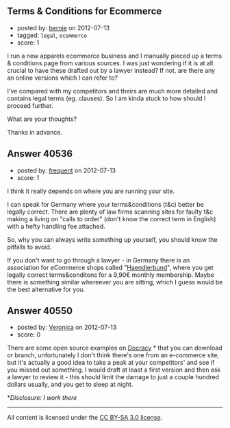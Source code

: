 ## Terms & Conditions for Ecommerce

- posted by: [bernie](https://stackexchange.com/users/-1/17647-bernie) on 2012-07-13
- tagged: `legal`, `ecommerce`
- score: 1

I run a new apparels ecommerce business and I manually pieced up a terms & conditions page from various sources. I was just wondering if it is at all crucial to have these drafted out by a lawyer instead? If not, are there any an online versions which I can refer to? 

I've compared with my competitors and theirs are much more detailed and contains legal terms (eg. clauses). So I am kinda stuck to how should I proceed further.

What are your thoughts?

Thanks in advance.


## Answer 40536

- posted by: [frequent](https://stackexchange.com/users/-1/18735-frequent) on 2012-07-13
- score: 1

<p>I think it really depends on where you are running your site. </p>

<p>I can speak for Germany where your terms&amp;conditions (t&amp;c) better be legally correct. There are plenty of law firms scanning sites for faulty t&amp;c making a living on "calls to order" (don't know the correct term in English) with a hefty handling fee attached.</p>

<p>So, why you can always write something up yourself, you should know the pitfalls to avoid. </p>

<p>If you don't want to go through a lawyer - in Germany there is an association for eCommerce shops called "<a href="http://www.haendlerbund.de" rel="nofollow">Haendlerbund</a>", where you get legally correct terms&amp;conditons for a 9,90€ monthly membership. Maybe there is something similar whereever you are sitting, which I guess would be the best alternative for you. </p>



## Answer 40550

- posted by: [Veronica](https://stackexchange.com/users/-1/13945-veronica) on 2012-07-13
- score: 0

<p>There are some open source examples on <a href="https://www.docracy.com/doc/search?query=terms" rel="nofollow">Docracy</a> * that you can download or branch, unfortunately I don't think there's one from an e-commerce site, but it's actually a good idea to take a peak at your competitors' and see if you missed out something. I would draft at least a first version and then ask a lawyer to review it - this should limit the damage to just a couple hundred dollars usually, and you get to sleep at night. </p>

<p>*<em>Disclosure: I work there</em></p>




---

All content is licensed under the [CC BY-SA 3.0 license](https://creativecommons.org/licenses/by-sa/3.0/).
